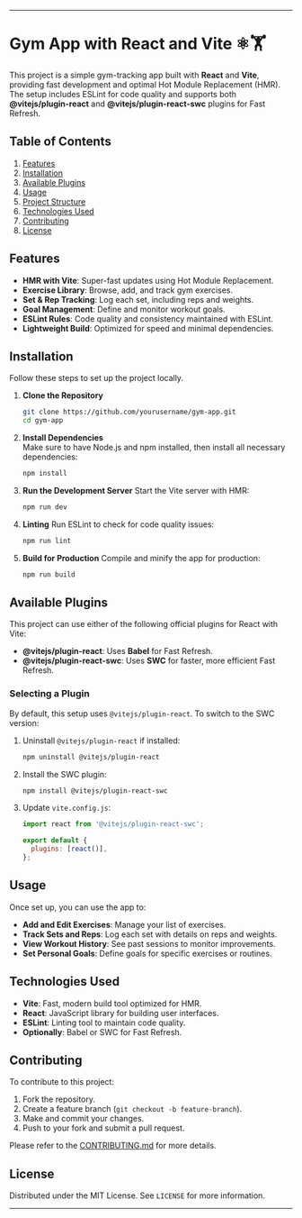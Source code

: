 

---

# Gym App with React and Vite ⚛️🏋️

This project is a simple gym-tracking app built with **React** and **Vite**, providing fast development and optimal Hot Module Replacement (HMR). The setup includes ESLint for code quality and supports both **@vitejs/plugin-react** and **@vitejs/plugin-react-swc** plugins for Fast Refresh.

## Table of Contents

1. [Features](#features)
2. [Installation](#installation)
3. [Available Plugins](#available-plugins)
4. [Usage](#usage)
5. [Project Structure](#project-structure)
6. [Technologies Used](#technologies-used)
7. [Contributing](#contributing)
8. [License](#license)

## Features

- **HMR with Vite**: Super-fast updates using Hot Module Replacement.
- **Exercise Library**: Browse, add, and track gym exercises.
- **Set & Rep Tracking**: Log each set, including reps and weights.
- **Goal Management**: Define and monitor workout goals.
- **ESLint Rules**: Code quality and consistency maintained with ESLint.
- **Lightweight Build**: Optimized for speed and minimal dependencies.

## Installation

Follow these steps to set up the project locally.

1. **Clone the Repository**
   ```bash
   git clone https://github.com/yourusername/gym-app.git
   cd gym-app
   ```

2. **Install Dependencies**  
   Make sure to have Node.js and npm installed, then install all necessary dependencies:
   ```bash
   npm install
   ```

3. **Run the Development Server**
   Start the Vite server with HMR:
   ```bash
   npm run dev
   ```

4. **Linting**
   Run ESLint to check for code quality issues:
   ```bash
   npm run lint
   ```

5. **Build for Production**
   Compile and minify the app for production:
   ```bash
   npm run build
   ```

## Available Plugins

This project can use either of the following official plugins for React with Vite:

- **@vitejs/plugin-react**: Uses **Babel** for Fast Refresh.
- **@vitejs/plugin-react-swc**: Uses **SWC** for faster, more efficient Fast Refresh.

### Selecting a Plugin

By default, this setup uses `@vitejs/plugin-react`. To switch to the SWC version:

1. Uninstall `@vitejs/plugin-react` if installed:
   ```bash
   npm uninstall @vitejs/plugin-react
   ```

2. Install the SWC plugin:
   ```bash
   npm install @vitejs/plugin-react-swc
   ```

3. Update `vite.config.js`:
   ```javascript
   import react from '@vitejs/plugin-react-swc';

   export default {
     plugins: [react()],
   };
   ```

## Usage

Once set up, you can use the app to:

- **Add and Edit Exercises**: Manage your list of exercises.
- **Track Sets and Reps**: Log each set with details on reps and weights.
- **View Workout History**: See past sessions to monitor improvements.
- **Set Personal Goals**: Define goals for specific exercises or routines.



## Technologies Used

- **Vite**: Fast, modern build tool optimized for HMR.
- **React**: JavaScript library for building user interfaces.
- **ESLint**: Linting tool to maintain code quality.
- **Optionally**: Babel or SWC for Fast Refresh.

## Contributing

To contribute to this project:

1. Fork the repository.
2. Create a feature branch (`git checkout -b feature-branch`).
3. Make and commit your changes.
4. Push to your fork and submit a pull request.

Please refer to the [CONTRIBUTING.md](CONTRIBUTING.md) for more details.

## License

Distributed under the MIT License. See `LICENSE` for more information.

---

